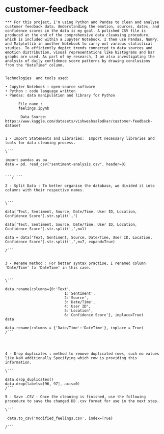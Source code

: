 # customer-feedback

	*** For this project, I'm using Python and Pandas to clean and analyse customer feedback data. Understanding the emotion, sources, dates, and confidence scores in the data is my goal. A polished CSV file is produced at the end of the comprehensive data cleansing procedure, which is included within a Jupyter Notebook. I then use Pandas, NumPy, and Matplotlib in another Notebook to carry out various statistical studies. To efficiently depict trends connected to data sources and emotion distribution, visual representations like histograms and bar graphs are used. As part of my research, I am also investigating the analysis of daily confidence score patterns by drawing conclusions from the "DateTime" column.
	
	
	Technologies  and tools used: 
	
	• Jupyter Notebook : open-source software
	• Python : code language written
	• Pandas: data manipulation and library for Python

          File name : 
          feelings.ipynb

           Data Source: https://www.kaggle.com/datasets/vishweshsalodkar/customer-feedback-dataset

	
	1 - Import Statements and Libraries:  Import necessary libraries and tools for data cleaning process.
	
	\``` 
	
	import pandas as pa
	data = pd. read_csv("sentiment-analysis.csv", header=0)

 
	```/ ```
	
	2 - Split Data : To better organise the database, we divided it into columns with their respective names.
	
	
	\``` 
	
	data['Text, Sentiment, Source, Date/Time, User ID, Location, Confidence Score'].str.split(',')
	
	data['Text, Sentiment, Source, Date/Time, User ID, Location, Confidence Score'].str.split(',',n=1)
	
	data = data['Text, Sentiment, Source, Date/Time, User ID, Location, Confidence Score'].str.split(',',n=7, expand=True)
	
	/```
	
	
	3 - Rename method : For better syntax practise, I renamed column 'Date/Time' to 'DateTime' in this case.
	
	
	\``` 
	
	data.rename(columns={0:'Text',
	                           1:'Sentiment',
	                           2:'Source',
	                           3:'Date/Time',
	                           4:'User ID',
	                           5:'Location',
	                           6:'Confidence Score'}, inplace=True)
	data
	
	data.rename(columns = {'Date/Time':'DateTime'}, inplace = True)
	/```
	
	
	
	
	4 - Drop duplicates : method to remove duplicated rows, such no values like NaN additionally Specifying which row is providing this information.
	
	\``` 
	
	data.drop_duplicates()
	data.drop(labels=[96, 97], axis=0)
	/```
	
	5 - Save .CSV - Once the cleaning is finished, use the following procedure to save the changed DB .csv format for use in the next step.
	
	\``` 
	
	 data.to_csv('modified_feelings.csv', index=True)
	
	/```
